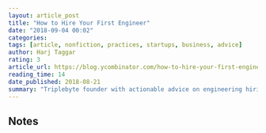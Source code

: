 ```yaml
---
layout: article_post
title: "How to Hire Your First Engineer"
date: "2018-09-04 00:02"
categories:
tags: [article, nonfiction, practices, startups, business, advice]
author: Harj Taggar
rating: 3
article_url: https://blog.ycombinator.com/how-to-hire-your-first-engineer/
reading_time: 14
date_published: 2018-08-21
summary: "Triplebyte founder with actionable advice on engineering hiring at early-stage startups."
---
```


## Notes
